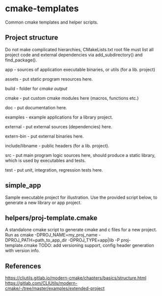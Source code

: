 # cmake-templates
Common cmake templates and helper scripts.

## Project structure
Do not make complicated hierarchies, CMakeLists.txt root file must list
all project code and external dependencies via add_subdirectory() and
find_package().

app - sources of application executable binaries, or utils (for a lib. project)

assets - put static program resources here.

build - folder for *cmake output*

cmake - put custom cmake modules here (macros, functions etc.)

doc - put documentation here.

examples - example applications for a library project.

external - put external sources (dependencies) here. 

extern-bin - put external binaries here.

include/libname - public headers (for a lib. project).

src - put main program logic sources here, should produce a static library,
which is used by executables and tests.

test - put unit, integration, regression tests here.

## simple_app
Sample executable project for illustration. Use the provided script below, to
generate a new library or app project.

## helpers/proj-template.cmake
A standalone cmake script to generate cmake and c files for a new project.
Run as cmake -DPROJ_NAME=my_proj_name -DPROJ_PATH=path_to_app_dir -DPROJ_TYPE=app|lib -P proj-template.cmake
TODO: add versioning support, config header generation with version info.

## References
https://cliutils.gitlab.io/modern-cmake/chapters/basics/structure.html
https://gitlab.com/CLIUtils/modern-cmake/-/tree/master/examples/extended-project
